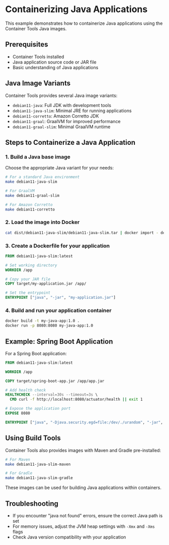 # Containerizing Java Applications

This example demonstrates how to containerize Java applications using the Container Tools Java images.

## Prerequisites

- Container Tools installed
- Java application source code or JAR file
- Basic understanding of Java applications

## Java Image Variants

Container Tools provides several Java image variants:

- `debian11-java`: Full JDK with development tools
- `debian11-java-slim`: Minimal JRE for running applications
- `debian11-corretto`: Amazon Corretto JDK
- `debian11-graal`: GraalVM for improved performance
- `debian11-graal-slim`: Minimal GraalVM runtime

## Steps to Containerize a Java Application

### 1. Build a Java base image

Choose the appropriate Java variant for your needs:

```bash
# For a standard Java environment
make debian11-java-slim

# For GraalVM
make debian11-graal-slim

# For Amazon Corretto
make debian11-corretto
```

### 2. Load the image into Docker

```bash
cat dist/debian11-java-slim/debian11-java-slim.tar | docker import - debian11-java-slim:latest
```

### 3. Create a Dockerfile for your application

```dockerfile
FROM debian11-java-slim:latest

# Set working directory
WORKDIR /app

# Copy your JAR file
COPY target/my-application.jar /app/

# Set the entrypoint
ENTRYPOINT ["java", "-jar", "my-application.jar"]
```

### 4. Build and run your application container

```bash
docker build -t my-java-app:1.0 .
docker run -p 8080:8080 my-java-app:1.0
```

## Example: Spring Boot Application

For a Spring Boot application:

```dockerfile
FROM debian11-java-slim:latest

WORKDIR /app

COPY target/spring-boot-app.jar /app/app.jar

# Add health check
HEALTHCHECK --interval=30s --timeout=3s \
  CMD curl -f http://localhost:8080/actuator/health || exit 1

# Expose the application port
EXPOSE 8080

ENTRYPOINT ["java", "-Djava.security.egd=file:/dev/./urandom", "-jar", "app.jar"]
```

## Using Build Tools

Container Tools also provides images with Maven and Gradle pre-installed:

```bash
# For Maven
make debian11-java-slim-maven

# For Gradle
make debian11-java-slim-gradle
```

These images can be used for building Java applications within containers.

## Troubleshooting

- If you encounter "java not found" errors, ensure the correct Java path is set
- For memory issues, adjust the JVM heap settings with `-Xmx` and `-Xms` flags
- Check Java version compatibility with your application
